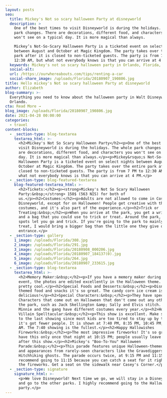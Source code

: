 ```yaml
---
layout: posts
seo:
  title: Mickey's Not so scary halloween Party at disneyworld
  description: >
    One of the best times to visit Disneyworld is during the holidays. The whole
    park changes. There are decorations, different food, and characters you
    won't see on a typical day. It is more magical than always.

    Mickey’s Not-So-Scary Halloween Party is a ticketed event on select nights
    between August and October at Magic Kingdom. The party takes over the entire
    park after it is closed to non-ticketed guests. The party is from 7 PM to
    12:30 AM, but what not everybody knows is that you can arrive at 4 PM.
  keywords: Mickey's not so scary halloween party in Orlando, Florida, USA
  social-alt:
  url: /https://ourwhereabouts.com/tips/renting-a-car
  social-share_image: /uploads/Florida/20180907_190806.jpg
title: Hello mickey's Not so scary halloween Party at disneyworld
author: Elizabeth
blog-summary: >-
  Everything you need to know about the halloween party in Walt Disneyworld,
  Orlando.
cta: Read More →
blog_image: /uploads/Florida/20180907_190806.jpg
date: 2021-04-28 00:00:00
categories:
  - travel
content-blocks:
  - _section-type: blog-textarea
    textarea_html: >-
      <h2>Mickey's Not So Scary Halloween Party</h2><p>One of the best times to
      visit Disneyworld is during the holidays. The whole park changes. There
      are decorations, different food, and characters you won't see on a typical
      day. It is more magical than always.</p><p>Mickey&rsquo;s Not-So-Scary
      Halloween Party is a ticketed event on select nights between August and
      October at Magic Kingdom. The party takes over the entire park after it is
      closed to non-ticketed guests. The party is from 7 PM to 12:30 AM, but
      what not everybody knows is that you can arrive at 4 PM.</p>
  - _section-type: blog-featured-textarea
    blog-featured-textarea_html: >-
      <h2>Tickets:</h2><p><strong>Mickey's Not So Scary Halloween
      Party:&nbsp;</strong> 158$ (563 NIS) for both of
      us.</p><h2>Costumes:</h2><p>Adults are not allowed to come in Costumes to
      Disneyworld, except for on Halloween! People get creative with their
      costumes, and it's also part of the experience.</p><h2>Trick or
      Treating:&nbsp;</h2><p>When you arrive at the park, you get a wristband
      and a bag that you could use to trick or treat. Around the park, some
      spots let you go and trick. If you're going to the park to mainly trick or
      treat, I would bring a bigger bag than the little one they give out at the
      entrance.</p>
  - _section-type: gallery
    1_image: /uploads/Florida/308.jpg
    2_image: /uploads/Florida/291.jpg
    3_image: /uploads/Florida/20180908_000206.jpg
    4_image: /uploads/Florida/20180907_184137(0).jpg
    5_image: /uploads/Florida/264.jpg
    6_image: /uploads/Florida/20180907_233615.jpg
  - _section-type: blog-textarea
    textarea_html: >-
      <h2>Memory Maker:&nbsp;</h2><p>If you have a memory maker during this
      event, the photos are edited excellently in the Halloween theme. It's
      pretty cool.</p><h2>Special Foods and Desserts:&nbsp;</h2><p>Disney has
      themed food and snacks it's so great. The candy corn ice cream is
      delicious!</p><h2>Special Characters:&nbsp;</h2><p>They have special
      Characters that come out on Halloween that don't come out any other day at
      the park, such as Jack Skellington &amp; Sally and Elvis stitch. Mickey
      Minnie and the gang have different costumes every year.</p><h2>Hocus Pocus
      Villain Spelltacular:&nbsp;</h2><p>This show is excellent. Make sure to go
      to the last showing since most kids are too tired to stay up by then, and
      it's got fewer people. It is shown at 7:40 PM, 8:35 PM, 10:45 PM, and 12
      AM. The 7:40 showing is the fullest.</p><h2>Happy Hallowishes
      Fireworks:&nbsp;</h2><p>The most impressive fireworks! It's so great! They
      have this only once that night at 10:15 PM; people usually leave right
      after this show.</p><h2>Mickey's "Boo-To-You" Halloween
      Parade:&nbsp;</h2><p>This parade features unique Halloween-themed floats
      and appearances from rarely-seen characters like the Gravediggers and
      Hitchhiking ghosts. The parade occurs twice, at 9:15 PM and 11:15 PM. I
      recommend going to 11:15 because you can catch a seat for it right after
      the fireworks. Get a seat on the sidewalk near Casey's Corner.</p>
  - _section-type: signature
    signature_html: >-
      <p>We love Disneyworld! Next time we go, we will stay in a Disney hotel
      and go to the other parks. I highly recommend going to the Halloween
      party.</p>
---
```

